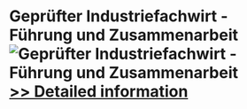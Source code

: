 # Geprüfter Industriefachwirt - Führung und Zusammenarbeit<br />![Geprüfter Industriefachwirt - Führung und Zusammenarbeit](https://mycommerce.akamaized.net/api/pimages/P300601280/BIG/300601280.JPG)<br />[>> Detailed information](https://secure.shareit.com/shareit/product.html?productid=300601280&affiliateid=200057808)